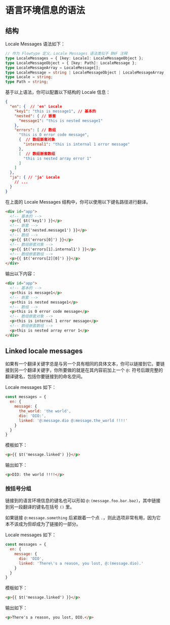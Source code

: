 # 语言环境信息的语法

## 结构

Locale Messages 语法如下：

```typescript
// 作为 Flowtype 定义，Locale Messages 语法类似于 BNF 注释
type LocaleMessages = { [key: Locale]: LocaleMessageObject };
type LocaleMessageObject = { [key: Path]: LocaleMessage };
type LocaleMessageArray = LocaleMessage[];
type LocaleMessage = string | LocaleMessageObject | LocaleMessageArray;
type Locale = string;
type Path = string;
```

基于以上语法，你可以配置以下结构的 Locale 信息：

```json
{
  "en": {  // 'en' Locale
    "key1": "this is message1", // 基本的
    "nested": { // 嵌套
      "message1": "this is nested message1"
    },
    "errors": [ // 数组
      "this is 0 error code message",
      {  // 数组嵌套对象
        "internal1": "this is internal 1 error message"
      },
      [  // 数组嵌套数组
        "this is nested array error 1"
      ]
    ]
  },
  "ja": { // 'ja' Locale
    // ...
  }
}
```

在上面的 Locale Messages 结构中，你可以使用以下键名路径进行翻译。

```html
<div id="app">
  <!-- 基本的 -->
  <p>{{ $t('key1') }}</p>
  <!-- 嵌套 -->
  <p>{{ $t('nested.message1') }}</p>
  <!-- 数组 -->
  <p>{{ $t('errors[0]') }}</p>
  <!-- 数组嵌套对象 -->
  <p>{{ $t('errors[1].internal1') }}</p>
  <!-- 数组嵌套数组 -->
  <p>{{ $t('errors[2][0]') }}</p>
</div>
```

输出以下内容：

```html
<div id="app">
  <!-- 基本的 -->
  <p>this is message1</p>
  <!-- 嵌套 -->
  <p>this is nested message1</p>
  <!-- 数组 -->
  <p>this is 0 error code message</p>
  <!-- 数组嵌套对象 -->
  <p>this is internal 1 error message</p>
  <!-- 数组嵌套数组 -->
  <p>this is nested array error 1</p>
</div>
```

## Linked locale messages

如果有一个翻译关键字总是与另一个具有相同的具体文本，你可以链接到它。要链接到另一个翻译关键字，你所要做的就是在其内容前加上一个 `@:` 符号后跟完整的翻译键名，包括你要链接到的命名空间。

Locale messages 如下：

```js
const messages = {
  en: {
    message: {
      the_world: 'the world',
      dio: 'DIO:',
      linked: '@:message.dio @:message.the_world !!!!'
    }
  }
}
```

模板如下：

```html
<p>{{ $t('message.linked') }}</p>
```

输出如下：

```html
<p>DIO: the world !!!!</p>
```


### 按括号分组

链接到的语言环境信息的键名也可以形如 `@:(message.foo.bar.baz)`，其中链接到另一段翻译的键名在括号 `()` 里。

如果链接 `@:message.something` 后紧跟着一个点 `.`，则此选项非常有用，因为它本不该成为但却成为了链接的一部分。

Locale messages 如下：

```js
const messages = {
  en: {
    message: {
      dio: 'DIO',
      linked: 'There\'s a reason, you lost, @:(message.dio).'
    }
  }
}
```

模板如下：

```html
<p>{{ $t('message.linked') }}</p>
```

输出如下：

```html
<p>There's a reason, you lost, DIO.</p>
```
